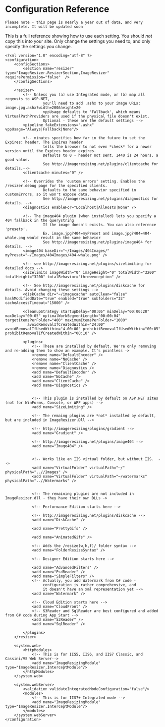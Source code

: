 
# Configuration Reference

`Please note - this page is nearly a year out of data, and very incomplete. It will be updated soon`

This is a full reference showing how to use each setting. You should *not* copy this into your site. Only change the settings you need to, and only specify the settings you change.


	<?xml version="1.0" encoding="utf-8" ?>
	<configuration>
		<configSections>
			<section name="resizer" type="ImageResizer.ResizerSection,ImageResizer"  requirePermission="false"  />
		</configSections>

		<resizer>
			<!-- Unless you (a) use Integrated mode, or (b) map all reqeusts to ASP.NET, 
					 you'll need to add .ashx to your image URLs: image.jpg.ashx?width=200&height=20 
					 vppUsage defaults to 'Fallback', which means VirtualPathProviders are used if the physical file doesn't exist.
					 Optional - these are the default settings -->
			<pipeline fakeExtensions=".ashx" vppUsage="Always|Fallback|None"/>
	
			<!-- minutes specifies how far in the future to set the Expires: header. The Expires header 
					 tells the browser to not even *check* for a newer version until the Expires header expires. 
					 Defaults to 0 - header not sent. 1440 is 24 hours, a good value. 
					 See http://imageresizing.net/plugins/clientcache for details.-->
			<clientcache minutes="0" />
	
			<!-- Overrides the 'custom errors' setting. Enables the /resizer.debug page for the specified clients. 
					 Defaults to the same behavior specified in customErrors, so it won't expose data. 
					 See http://imageresizing.net/plugins/diagnostics for details. -->
			<diagnostics enableFor="Localhost|AllHosts|None" />
	
			<!-- The image404 plugin (when installed) lets you specify a 404 fallback in the querystring
					 If the image doesn't exists. You can also reference 'presets'. 
					 Ex. image.jpg?404=myPreset and image.jpg?404=404-whale.png would result in the same behavior 
					 See http://imageresizing.net/plugins/image404 for details. -->
			<image404 baseDir="~/Images/404Images/" myPreset="~/Images/404Images/404-whale.png" />
			
			<!-- see http://imageresizing.net/plugins/sizelimiting for detailed docs -->
			<sizelimits imageWidth="0" imageHeight="0" totalWidth="3200" totalHeight="3200" totalBehavior="throwexception" />
			
			<!-- See http://imageresizing.net/plugins/diskcache for details. Avoid changing these settings -->
			<diskCache dir="~/imagecache" autoClean="false" hashModifiedDate="true" enabled="true" subfolders="32" cacheAccessTimeout="15000" />

			<cleanupStrategy startupDelay="00:05" minDelay="00:00:20" maxDelay="00:05" optimalWorkSegmentLength="00:00:04" targetItemsPerFolder="400" maximumItemsPerFolder="1000" 
			  avoidRemovalIfCreatedWithin="24:00" avoidRemovalIfUsedWithin="4.00:00" prohibitRemovalIfUsedWithin="00:05" prohibitRemovalIfCreatedWithin="00:10" />
			
			<plugins>
				<!-- These are installed by default. We're only removing and re-adding them to show an example. It's pointless ->
				<remove name="DefaultEncoder" />
				<remove name="NoCache" />
				<remove name="ClientCache" />
				<remove name="Diagnostics />
				<add name="DefaultEncoder" />
				<add name="NoCache" />
				<add name="ClientCache" />
				<add name="Diagnostics />
				
				
				<!-- This plugin is installed by default on ASP.NET sites (not for WinForms, Console, or WPF apps) -->
				<add name="SizeLimiting" />
				
				<!-- The remaing plugins are *not* installed by default, but are included in ImageResizer.Dll -->
				
				<!-- http://imageresizing/plugins/gradient -->
				<add name="Gradient" />
				
				<!-- http://imageresizing.net/plugins/image404 -->
				<add name="Image404" />
				
				
				<!-- Works like an IIS virtual folder, but without IIS.  -->
				<add name="VirtualFolder" virtualPath="~/" physicalPath="..//Images" />
				<add name="VirtualFolder" virtualPath="~/watermarks" physicalPath="..//Watermarks" />
				
				
				<!-- The remaining plugins are not included in ImageResizer.dll - they have their own DLLs ->
				
				<!-- Performance Edition starts here -->
				
				<!-- http://imageresizing.net/plugins/diskcache -->
				<add name="DiskCache" />
				
				<add name="PrettyGifs" />
				
				<add name="AnimatedGifs" />

				<!-- Adds the /resize(w,h,f)/ folder syntax -->
				<add name="FolderResizeSyntax" />
				
				<!-- Designer Edition starts here -->
				
				<add name="AdvancedFilters" />
				<add name="PsdReader" />
				<add name="SimpleFilters" />
				<!-- Actually, you add Watermark from C# code - 
				     configuration is rather comprehensive, and 
				     it doesn't have an xml representation yet -->
				<add name="Watermark" />
				
				<!-- Cloud Edition starts here -->
				<add name="CloudFront" />
				<!-- S3Reader and SqlReader are best configured and added from C# code during App_Start -->
				<add name="S3Reader" />
				<add name="SqlReader" />
				
			</plugins>	
		</resizer>

		<system.web>
			<httpModules>
				<!-- This is for IIS5, IIS6, and IIS7 Classic, and Cassini/VS Web Server-->
				<add name="ImageResizingModule" type="ImageResizer.InterceptModule"/>
			</httpModules>
		</system.web>

		<system.webServer>
			<validation validateIntegratedModeConfiguration="false"/>
			<modules>
				<!-- This is for IIS7+ Integrated mode -->
				<add name="ImageResizingModule" type="ImageResizer.InterceptModule"/>
			</modules>
		</system.webServer>
	</configuration>